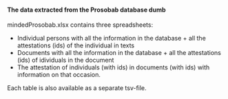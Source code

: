 #### The data extracted from the Prosobab database dumb

mindedProsobab.xlsx contains three spreadsheets:
- Individual persons with all the information in the database + all the attestations (ids) of the individual in texts
- Documents with all the information in the database + all the attestations (ids) of idividuals in the document
- The attestation of individuals (with ids) in documents (with ids) with information on that occasion.

Each table is also available as a separate tsv-file.
